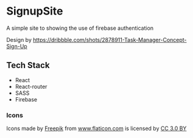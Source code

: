 # SignupSite
A simple site to showing the use of firebase authentication

Design by https://dribbble.com/shots/2878911-Task-Manager-Concept-Sign-Up

## Tech Stack
- React
- React-router
- SASS
- Firebase

### Icons
<div>Icons made by <a href="https://www.freepik.com/" title="Freepik">Freepik</a> from <a href="https://www.flaticon.com/" 			    title="Flaticon">www.flaticon.com</a> is licensed by <a href="http://creativecommons.org/licenses/by/3.0/" 			    title="Creative Commons BY 3.0" target="_blank">CC 3.0 BY</a></div>
